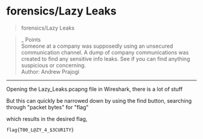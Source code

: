 # forensics/Lazy Leaks

>forensics/Lazy Leaks

>_ Points\
>Someone at a company was supposedly using an unsecured communication channel. A dump of company communications was created to find any sensitive info leaks. See if you can find anything suspicious or concerning.\
>Author: Andrew Prajogi


***

Opening the Lazy_Leaks.pcapng file in Wireshark, there is a lot of stuff

But this can quickly be narrowed down by using the find button, searching through "packet bytes" for "flag"

which results in the desired flag,
```
flag{T00_L@ZY_4_$3CUR1TY}
```
